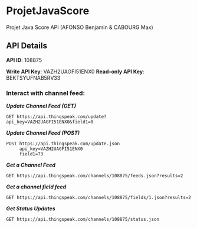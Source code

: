 # ProjetJavaScore
Projet Java Score API (AFONSO Benjamin &amp; CABOURG Max)

## API Details

**API ID**: 108875

**Write API Key**: VAZH2UAGFI51ENX0
**Read-only API Key**: BEKTSYUFNAB5RV33

### Interact with channel feed:

***Update Channel Feed (GET)***

```
GET https://api.thingspeak.com/update?api_key=VAZH2UAGFI51ENX0&field1=0
```

***Update Channel Feed (POST)***

```
POST https://api.thingspeak.com/update.json
     api_key=VAZH2UAGFI51ENX0
     field1=73
```


***Get a Channel Feed***

```
GET https://api.thingspeak.com/channels/108875/feeds.json?results=2
```

***Get a channel field feed***

```
GET https://api.thingspeak.com/channels/108875/fields/1.json?results=2
```

***Get Status Updates***
```
GET https://api.thingspeak.com/channels/108875/status.json
```
